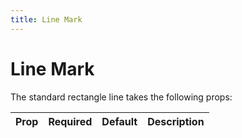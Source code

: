 ```yaml
---
title: Line Mark
---
```


# Line Mark

The standard rectangle line takes the following props:

Prop      | Required | Default   |  Description 
----------|----------|-----------|----------------------------
